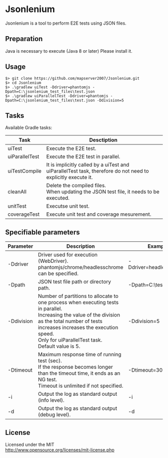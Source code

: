 # Jsonlenium
Jsonlenium is a tool to perform E2E tests using JSON files.

## Preparation
Java is necessary to execute (Java 8 or later) Please install it.

## Usage
```
$> git clone https://github.com/mapserver2007/Jsonlenium.git
$> cd Jsonlenium
$> .\gradlew uiTest -Ddriver=phantomjs -Dpath=C:\jsonlenium_test_files\test.json
$> .\gradlew uiParallelTest -Ddriver=phantomjs -Dpath=C:\jsonlenium_test_files\test.json -Ddivision=5
```

## Tasks
Available Gradle tasks:

| Task           | Desctiption                                                                                                  |
|----------------|--------------------------------------------------------------------------------------------------------------|
| uiTest         | Execute the E2E test.                                                                                        |
| uiParallelTest | Execute the E2E test in parallel.                                                                            |
| uiTestCompile  | It is implicitly called by a uiTest and uiParallelTest task, therefore do not need to explicitly execute it. |
| cleanAll       | Delete the compiled files.<br>When updating the JSON test file, it needs to be executed.                     |
| unitTest       | Executse unit test.                                                                                          |
| coverageTest   | Execute unit test and coverage mesurement.                                                                   |

## Specifiable parameters

| Parameter  | Description                                                                                                                                                                                                                                             | Example                 | Required |
|------------|---------------------------------------------------------------------------------------------------------------------------------------------------------------------------------------------------------------------------------------------------------|-------------------------|----------|
| -Ddriver   | Driver used for execution (WebDriver).<br>phantomjs/chrome/headlesschrome can be specified.                                                                                                                                                             | -Ddriver=headlesschrome | ◯        |
| -Dpath     | JSON test file path or directory path.                                                                                                                                                                                                                  | -Dpath=C:\test.json     | ◯        |
| -Ddivision | Number of partitions to allocate to one process when executing tests in parallel.<br>Increasing the value of the division as the total number of tests increases increases the execution speed.<br>Only for uiParallelTest task.<br>Default value is 5. | -Ddivision=5            | -        |
| -Dtimeout  | Maximum response time of running test (sec).<br>If the response becomes longer than the timeout time, it ends as an NG test.<br>Timeout is unlimited if not specified.                                                                                  | -Dtimeout=300           | -        |
| -i         | Output the log as standard output (info level).                                                                                                                                                                                                         | -i                      | -        |
| -d         | Output the log as standard output (debug level).                                                                                                                                                                                                        | -d                      | -        |

## License
Licensed under the MIT  
http://www.opensource.org/licenses/mit-license.php
